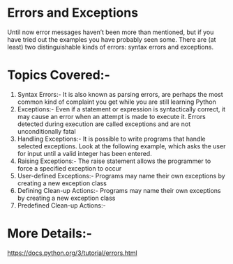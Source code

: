 # Errors and Exceptions
Until now error messages haven’t been more than mentioned, but if you have tried out the examples you have probably seen some. There are (at least) two distinguishable kinds of errors: syntax errors and exceptions.

# Topics Covered:-
1. Syntax Errors:- It is also known as parsing errors, are perhaps the most common kind of complaint you get while you are still learning Python
2. Exceptions:- Even if a statement or expression is syntactically correct, it may cause an error when an attempt is made to execute it. Errors detected during execution are called exceptions and are not unconditionally fatal
3. Handling Exceptions:- It is possible to write programs that handle selected exceptions. Look at the following example, which asks the user for input until a valid integer has been entered.
4. Raising Exceptions:- The raise statement allows the programmer to force a specified exception to occur
5. User-defined Exceptions:- Programs may name their own exceptions by creating a new exception class 
6. Defining Clean-up Actions:- Programs may name their own exceptions by creating a new exception class
7. Predefined Clean-up Actions:- 

# More Details:-
https://docs.python.org/3/tutorial/errors.html